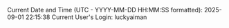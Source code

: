 Current Date and Time (UTC - YYYY-MM-DD HH:MM:SS formatted): 2025-09-01 22:15:38
Current User's Login: luckyaiman
